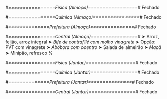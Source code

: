 
*#================Física (Almoço)=================#*
Fechado

*#================Química (Almoço)================#*
Fechado

*#==============Prefeitura (Almoço)===============#*
Fechado

*#================Central (Almoço)================#*
➤ Arroz, feijão, arroz integral
➤ *Bife de contrafilé com molho vinagrete*
➤ Opção: PVT com vinagrete
➤ *Abóbora com coentro*
➤ Salada de almeirão
➤ *Maçã*
➤ Minipão, refresco
%

*#================Física (Jantar)=================#*
Fechado

*#================Química (Jantar)================#*
Fechado

*#==============Prefeitura (Jantar)===============#*
Fechado

*#================Central (Jantar)================#*
Fechado
